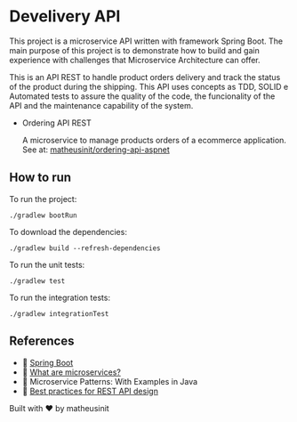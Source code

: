 # Develivery API

This project is a microservice API written with framework Spring Boot. The main purpose of this project is to 
demonstrate how to build and gain experience with challenges that Microservice Architecture can offer.

This is an API REST to handle product orders delivery and track the status of the product during the shipping. This API uses concepts as TDD, SOLID e Automated tests to
assure the quality of the code, the funcionality of the API and the maintenance capability of the system.

 - Ordering API REST

    A microservice to manage products orders of a ecommerce application. See at: [matheusinit/ordering-api-aspnet](https://github.com/matheusinit/ordering-api-aspnet)

## How to run

To run the project:

    ./gradlew bootRun

To download the dependencies:

    ./gradlew build --refresh-dependencies

To run the unit tests:
    
    ./gradlew test

To run the integration tests:

    ./gradlew integrationTest


## References

 - :link: [Spring Boot](https://spring.io/guides/gs/spring-boot/)
 - :link: [What are microservices?](https://microservices.io/index.html)
 - :book: Microservice Patterns: With Examples in Java
 - :link: [Best practices for REST API design](https://stackoverflow.blog/2020/03/02/best-practices-for-rest-api-design/)

 Built with :heart: by matheusinit

